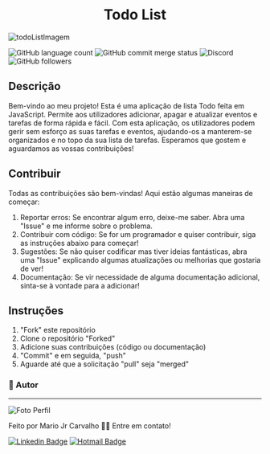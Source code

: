 <h1 align="center">Todo List</h1>

![todoListImagem](https://github.com/mariojrcarvalho/todo-list/assets/110340138/14c315c2-016f-4437-bf46-dd499ae39d94)

![GitHub language count](https://img.shields.io/github/languages/count/:user/:repo)
![GitHub commit merge status](https://img.shields.io/github/commit-status/:user/:repo/:branch/:commit)
![Discord](https://img.shields.io/discord/:serverId)
![GitHub followers](https://img.shields.io/github/followers/:user)






## Descrição

Bem-vindo ao meu projeto! Esta é uma aplicação de lista Todo feita em JavaScript. Permite aos utilizadores adicionar, apagar e atualizar eventos e tarefas de forma rápida e fácil. Com esta aplicação, os utilizadores podem gerir sem esforço as suas tarefas e eventos, ajudando-os a manterem-se organizados e no topo da sua lista de tarefas. Esperamos que gostem e aguardamos as vossas contribuições!

## Contribuir

Todas as contribuições são bem-vindas! Aqui estão algumas maneiras de começar:

1. Reportar erros: Se encontrar algum erro, deixe-me saber. Abra uma "Issue" e me informe sobre o problema.
2. Contribuir com código: Se for um programador e quiser contribuir, siga as instruções abaixo para começar!
3. Sugestões: Se não quiser codificar mas tiver ideias fantásticas, abra uma "Issue" explicando algumas atualizações ou melhorias que gostaria de ver!
4. Documentação: Se vir necessidade de alguma documentação adicional, sinta-se à vontade para a adicionar!

## Instruções

1. "Fork" este repositório
2. Clone o repositório "Forked"
3. Adicione suas contribuições (código ou documentação)
4. "Commit" e em seguida, "push"
5. Aguarde até que a solicitação "pull" seja "merged"

### 🦸 Autor
---

![Foto Perfil](https://user-images.githubusercontent.com/110340138/234685016-29cc6f2d-998a-495a-b66f-f5e8813bb9d5.png)

Feito por Mario Jr Carvalho 👋🏽 Entre em contato!

[![Linkedin Badge](https://img.shields.io/badge/-Mario-blue?style=flat-square&logo=Linkedin&logoColor=white&link=https://www.linkedin.com/in/mariojrcarvalho/)](https://www.linkedin.com/in/mariojrcarvalho/) 
[![Hotmail Badge](https://img.shields.io/badge/-marioalbertojr@hotmail.com-c14438?style=flat-square&logo=Gmail&logoColor=white&link=mailto:tgmarinho@gmail.com)](mailto:tgmarinho@gmail.com)


